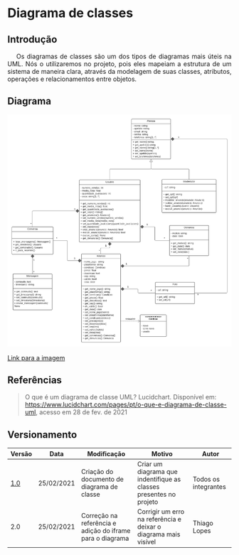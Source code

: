 # Diagrama de classes

## Introdução

<p style="text-indent: 20px; text-align: justify">
Os diagramas de classes são um dos tipos de diagramas mais úteis na UML. Nós o utilizaremos no projeto, pois eles mapeiam a estrutura de um sistema de maneira clara, através da modelagem de suas classes, atributos, operações e relacionamentos entre objetos.
</p>

## Diagrama

![Diagrama de classes](../../../../assets/diagrama_classes/diagrama_de_classes.png)

<a href="https://drive.google.com/file/d/1Eo1pcQ4aFlpviyRvsF1M0vWQN2ekdF6b/view?usp=sharing" target="_blank" rel="noopener noreferrer">Link para a imagem</a>

## Referências

> O que é um diagrama de classe UML? Lucidchart. Disponível em: https://www.lucidchart.com/pages/pt/o-que-e-diagrama-de-classe-uml, acesso em 28 de fev. de 2021

## Versionamento

| Versão                                         | Data       | Modificação                                               | Motivo                                                             | Autor                |
| ---------------------------------------------- | ---------- | --------------------------------------------------------- | ------------------------------------------------------------------ | -------------------- |
| [1.0](../../../versoes/diagrama_classe/1.0.md) | 25/02/2021 | Criação do documento de diagrama de classe                | Criar um diagrama que indentifique as classes presentes no projeto | Todos os integrantes |
| 2.0                                            | 25/02/2021 | Correção na referência e adição do iframe para o diagrama | Corrigir um erro na referência e deixar o diagrama mais visível    | Thiago Lopes         |
